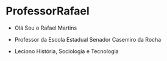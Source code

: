 # ProfessorRafael

- Olá Sou o Rafael Martins

- Professor da Escola Estadual Senador Casemiro da Rocha

- Leciono História, Sociologia e Tecnologia
